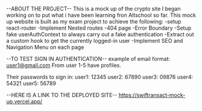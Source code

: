 --ABOUT THE PROJECT--
This is a mock up of the crypto site I began working on to put what i have been learning fron Altschool so far. 
This mock up website is built as my exam project to achieve the following: 
-setup react-router 
-Implement Nested routes 
-404 page 
-Error Boundary
-Setup fake userAuthContext to always carry out a fake authentication
-Extract out a custom hook to get the currently logged-in user 
-Implement SEO and Navigation Menu on each page

--TO TEST SIGN IN AUTHENTICATION--
example of email format: user1@gmail.com
From user 1-5 have profiles.

Their passwords to sign in:
user1: 12345
user2: 67890
user3: 09876
user4: 54321
user5: 56789

--HERE IS A LINK TO THE DEPLOYED SITE--
https://swiftransact-mock-up.vercel.app/
